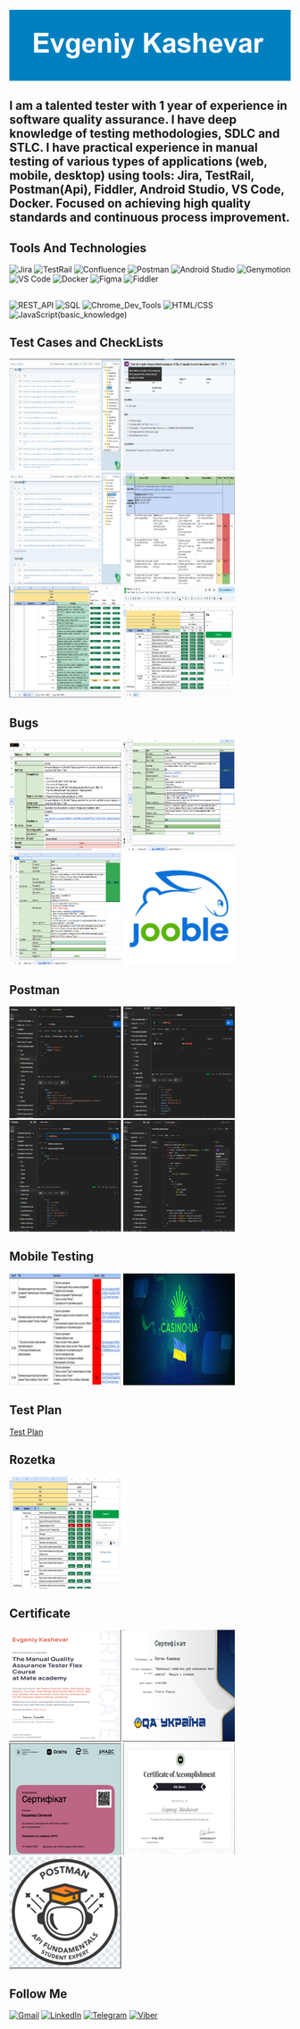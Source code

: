 ![](https://github.com/Qipy87/Qipy87/blob/main/assets/Evgeniy%20Kashevar.png)

## I am a talented tester with 1 year of experience in software quality assurance. I have deep knowledge of testing methodologies, SDLC and STLC. I have practical experience in manual testing of various types of applications (web, mobile, desktop) using tools: Jira, TestRail, Postman(Api), Fiddler, Android Studio, VS Code, Docker. Focused on achieving high quality standards and continuous process improvement.


## Tools And Technologies
![Jira](https://img.shields.io/badge/Jira-black?style=for-the-bange&logo=jira&logoColor=217CF5)
![TestRail](https://img.shields.io/badge/TestRail-black?style=for-the-bange&logo=testrail&logoColor=65C179)
![Confluence](https://img.shields.io/badge/Confluence-black?style=for-the-bange&logo=Confluence&logoColor=1868DB)
![Postman](https://img.shields.io/badge/Postman-black?style=for-the-bange&logo=Postman&logoColor=FF6C37)
![Android Studio](https://img.shields.io/badge/Android_Studio-black?style=for-the-bange&logo=Android&logoColor=50AF55)
![Genymotion](https://img.shields.io/badge/Genymotion-black?style=for-the-bange&logo=Genymotion&logoColor=A6246E)
![VS Code](https://img.shields.io/badge/VS_Code-black?style=for-the-bange&logo=Vimeo&logoColor=0083D0)
![Docker](https://img.shields.io/badge/Docker-black?style=for-the-bange&logo=Docker&logoColor=1D63ED)
![Figma](https://img.shields.io/badge/Figma-black?style=for-the-bange&logo=Figma&logoColor=F24E1E)
![Fiddler](https://img.shields.io/badge/Fiddler-black?style=for-the-bange&logo=Fiddler&logoColor=0084FF)
##
![REST_API](https://img.shields.io/badge/Rest_API-black)
![SQL](https://img.shields.io/badge/SQL-black)
![Chrome_Dev_Tools](https://img.shields.io/badge/Chrome_Dev_Tools-black)
![HTML/CSS](https://img.shields.io/badge/HTML/CSS-black)
![JavaScript(basic_knowledge)](https://img.shields.io/badge/JavaScript(basic_knowledge)-black)

## Test Cases and CheckLists
<img src="https://github.com/Qipy87/Qipy87/blob/main/TestCases/2024-12-21_22-28.png" width="200" height="200">  <img src="https://github.com/Qipy87/Qipy87/blob/main/TestCases/2024-12-21_23-12.png"  width="200" height="200">  <img src="https://github.com/Qipy87/Qipy87/blob/main/TestCases/2024-12-21_23-00.png"  width="200" height="200">  <img src="https://github.com/Qipy87/Qipy87/blob/main/TestCases/2024-12-21_23-28.png"  width="200" height="200">
<img src="https://github.com/Qipy87/Qipy87/blob/main/TestCases/2024-12-21_23-32.png"  width="200" height="200">  [<img src="https://github.com/Qipy87/Qipy87/blob/main/Checklist/2025-02-23_20-46.png" width="200" height="200">](https://docs.google.com/spreadsheets/d/1yBowNbMginelLjeQcn_ErXrTB2Apob9m3lgYOmJFri4/edit?usp=sharing "Ckecklist Rozetka, Click to full version")


## Bugs
<img src="https://github.com/Qipy87/Qipy87/blob/main/Bugs/2024-12-21_23-21.png"  width="200" height="200">  <img src="https://github.com/Qipy87/Qipy87/blob/main/Bugs/2024-12-21_23-39.png"  width="200" height="200">  <img src="https://github.com/Qipy87/Qipy87/blob/main/Bugs/2024-12-21_23-46.png"  width="200" height="200"> [![Bug](https://github.com/Qipy87/Qipy87/blob/main/Bugs/images%20(1).png)](https://docs.google.com/spreadsheets/d/13TA0RVe0CKpohoRpeONSwdRxXEESU9zy2KG4QOJSO4I/edit?usp=sharing, "Jooble")

## Postman
<img src="https://github.com/Qipy87/Qipy87/blob/main/Postman%20(API)/2024-12-22_20-24.png"  width="200" height="200">  <img src="https://github.com/Qipy87/Qipy87/blob/main/Postman%20(API)/2024-12-22_20-41.png"  width="200" height="200">  <img src="https://github.com/Qipy87/Qipy87/blob/main/Postman%20(API)/2024-12-22_20-48.png"  width="200" height="200">  <img src="https://github.com/Qipy87/Qipy87/blob/main/Postman%20(API)/2024-12-22_20-58.png"  width="200" height="200">

## Mobile Testing
[![Mobile Testing](https://github.com/Qipy87/Qipy87/blob/main/Mobilt%20Testing/2025-05-17_22-56.png)](https://docs.google.com/spreadsheets/d/1D_fdRVBtDN2lJZFQEYy6ia0sf0N99ARIP5FDQ1wUV1I/edit?usp=sharing, "Logs") [![Casino.ua](https://github.com/Qipy87/Qipy87/blob/main/Mobilt%20Testing/2025-05-17_23-20.png)](https://docs.google.com/spreadsheets/d/16UBaVTN3PzGhFJvmr3B1Jgt0q4hOlGViW83BJIjEYWE/edit?usp=sharing, "Bugs")

## Test Plan
<a href="https://docs.google.com/document/d/1OakQrZTOtEzdq_89dLF3l8NE6SlRGjolT2I2Mq1eKVA/edit?usp=sharing" target="_blank">Test Plan</a>

## Rozetka
[![Checklist](https://github.com/Qipy87/Qipy87/blob/main/Rozetka/2025-04-28_21-33-1.png)](https://docs.google.com/spreadsheets/d/1yBowNbMginelLjeQcn_ErXrTB2Apob9m3lgYOmJFri4/edit?usp=sharing, "Checklist")

## Certificate
[![MateAcademy](https://github.com/Qipy87/Qipy87/blob/main/Certificate/2025-05-10_22-22.png)](https://drive.google.com/file/d/1Vbr0bC7hchIRI8AP2Z0m4ZqTE6067XVs/view?usp=sharing, "MateAcademy") [![QA Україна](https://github.com/Qipy87/Qipy87/blob/main/Certificate/2025-05-10_22-40.png)](https://drive.google.com/file/d/10CCjHRP5ZoTjxHoxoEgzx9RTrGJ9T38p/view?usp=sharing, "QA Україна") [![Дія](https://github.com/Qipy87/Qipy87/blob/main/Certificate/2025-05-10_23-12.png)](https://drive.google.com/file/d/1DMX4z60QWv1Scq0UKva28_nMRdSAjRSa/view?usp=sharing, "Дія") [![SQL](https://github.com/Qipy87/Qipy87/blob/main/Certificate/2025-05-10_23-19.png)](https://drive.google.com/file/d/1-c8sPlHvoB3FrTyGrqv7vHzBwmBF-Yv6/view?usp=sharing, "SQL") [![Postman](https://github.com/Qipy87/Qipy87/blob/main/Certificate/2025-05-10_23-24.png)](https://drive.google.com/file/d/125CmDQv3E96CaS-2uqYHiPpsDLsqiDN-/view?usp=sharing, "Postman")

## Follow Me
[![Gmail](https://img.shields.io/badge/Gmail-black?style=for-the-bange&logo=Gmail&logoColor=EA4335)](mailto:qipy1987@gmail.com)
[![LinkedIn](https://img.shields.io/badge/LinkedIn-black?style=for-the-bange&logo=LinkedIn&logoColor=0A66C2)](https://www.linkedin.com/in/evgeniy-k-2b85bb337)
[![Telegram](https://img.shields.io/badge/Telegram-black?style=for-the-bange&logo=Telegram&logoColor=26A5E4)](https://t.me/Qipy87)
[![Viber](https://img.shields.io/badge/Viber-black?style=for-the-bange&logo=Viber&logoColor=7360F2)](https://msng.link/o?380933721064=vi)